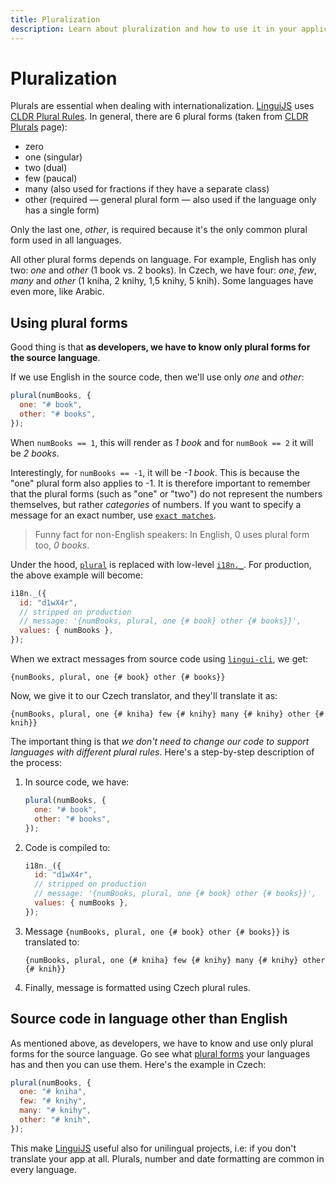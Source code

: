 ```yaml
---
title: Pluralization
description: Learn about pluralization and how to use it in your application with Lingui
---
```


# Pluralization

Plurals are essential when dealing with internationalization. [LinguiJS](https://github.com/lingui/js-lingui) uses [CLDR Plural Rules](https://unicode-org.github.io/cldr-staging/charts/latest/supplemental/language_plural_rules.html).
In general, there are 6 plural forms (taken from [CLDR Plurals](https://cldr.unicode.org/index/cldr-spec/plural-rules) page):

- zero
- one (singular)
- two (dual)
- few (paucal)
- many (also used for fractions if they have a separate class)
- other (required — general plural form — also used if the language
  only has a single form)

Only the last one, _other_, is required because it's the only common plural form used in all languages.

All other plural forms depends on language. For example, English has only two: _one_ and _other_ (1 book vs. 2 books). In Czech, we have four: _one_, _few_, _many_ and _other_ (1 kniha, 2 knihy, 1,5 knihy, 5 knih). Some languages have even more, like Arabic.

## Using plural forms

Good thing is that **as developers, we have to know only plural forms for the source language**.

If we use English in the source code, then we'll use only _one_ and _other_:

```js
plural(numBooks, {
  one: "# book",
  other: "# books",
});
```

When `numBooks == 1`, this will render as _1 book_ and for `numBook == 2` it will be _2 books_.

Interestingly, for `numBooks == -1`, it will be _-1 book_. This is because the "one" plural form also applies to -1. It is therefore important to remember that the plural forms (such as "one" or "two") do not represent the numbers themselves, but rather _categories_ of numbers.
If you want to specify a message for an exact number, use [`exact matches`](/guides/message-format#plurals).

> Funny fact for non-English speakers: In English, 0 uses plural form too, _0 books_.

Under the hood, [`plural`](/docs/ref/macro.mdx#plural) is replaced with low-level [`i18n._`](/docs/ref/core.md#i18n._). For production, the above example will become:

```js
i18n._({
  id: "d1wX4r",
  // stripped on production
  // message: '{numBooks, plural, one {# book} other {# books}}',
  values: { numBooks },
});
```

When we extract messages from source code using [`lingui-cli`](/docs/tutorials/cli.md), we get:

```icu-message-format
{numBooks, plural, one {# book} other {# books}}
```

Now, we give it to our Czech translator, and they'll translate it as:

```icu-message-format
{numBooks, plural, one {# kniha} few {# knihy} many {# knihy} other {# knih}}
```

The important thing is that _we don't need to change our code to support languages with different plural rules_. Here's a step-by-step description of the process:

1.  In source code, we have:

    ```js
    plural(numBooks, {
      one: "# book",
      other: "# books",
    });
    ```

2.  Code is compiled to:

    ```js
    i18n._({
      id: "d1wX4r",
      // stripped on production
      // message: '{numBooks, plural, one {# book} other {# books}}',
      values: { numBooks },
    });
    ```

3.  Message `{numBooks, plural, one {# book} other {# books}}` is translated to:

    ```icu-message-format
    {numBooks, plural, one {# kniha} few {# knihy} many {# knihy} other {# knih}}
    ```

4.  Finally, message is formatted using Czech plural rules.

## Source code in language other than English

As mentioned above, as developers, we have to know and use only plural forms for the source language. Go see what [plural forms](http://www.unicode.org/cldr/charts/latest/supplemental/language_plural_rules.html) your languages has and then you can use them. Here's the example in Czech:

```js
plural(numBooks, {
  one: "# kniha",
  few: "# knihy",
  many: "# knihy",
  other: "# knih",
});
```

This make [LinguiJS](https://github.com/lingui/js-lingui) useful also for unilingual projects, i.e: if you don't translate your app at all. Plurals, number and date formatting are common in every language.
